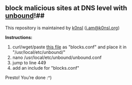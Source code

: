 ## block malicious sites at DNS level with [unbound](http://www.unbound.net/)!##
This repository is maintained by [k0nsl](https://k0nsl.org/blog/) ([i.am@k0nsl.org](mailto:i.am@k0nsl.org))

**Instructions:**

 1. curl/wget/paste [this file](https://raw.githubusercontent.com/k0nsl/unbound-blocklist/master/blocks.conf) as "blocks.conf" and place it in
    "/usr/local/etc/unbound/"
 2. nano /usr/local/etc/unbound/unbound.conf
 3. jump to line 449
 4. add an include for "blocks.conf"

Presto! You’re done :^)
